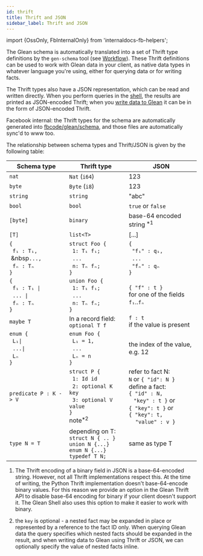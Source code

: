 ```yaml
---
id: thrift
title: Thrift and JSON
sidebar_label: Thrift and JSON
---
```


import {OssOnly, FbInternalOnly} from 'internaldocs-fb-helpers';

The Glean schema is automatically translated into a set of Thrift type
definitions by the `gen-schema` tool (see [Workflow](workflow.md)).
These Thrift definitions can be used to work with Glean data in your
client, as native data types in whatever language you're using, either
for querying data or for writing facts.

The Thrift types also have a JSON representation, which can be read
and written directly. When you perform queries in the
[shell](../shell.md), the results are printed as JSON-encoded Thrift;
when you [write data to Glean](../write.md) it can be in the form of
JSON-encoded Thrift.

<FbInternalOnly>

Facebook internal: the Thrift types for the schema are automatically
generated into
[fbcode/glean/schema](https://phabricator.intern.facebook.com/diffusion/FBS/browse/master/fbcode/glean/schema), and those files are automatically sync'd to
www too.

</FbInternalOnly>

The relationship between schema types and Thrift/JSON is given by the following table:

|  Schema type | Thrift type | JSON |
|-------|-------|-------|
| `nat` | `Nat` (`i64`) | 123 |
| `byte` | `Byte` (`i8`) | 123 |
| `string` | `string` | "abc" |
| `bool` | `bool` | `true` or `false` |
| `[byte]` | `binary` | base-64 encoded string <sup>*1</sup> |
| `[T]` | `list<T>` |  [...] |
|`{`<br/>&nbsp;&nbsp;`f₁ : T₁,`<br/>&nbsp;&nbsp`...,`<br/>&nbsp;&nbsp;`fₙ : Tₙ`<br/>`}` | `struct Foo {`<br/>&nbsp;&nbsp;`1: T₁ f₁;`<br/>&nbsp;&nbsp;`...`<br/>&nbsp;&nbsp;`n: Tₙ fₙ;`<br/>`}` |  `{`<br/>&nbsp;&nbsp;`"f₁" : q₁,`<br/>&nbsp;&nbsp;`...`<br/>&nbsp;&nbsp;`"fₙ" : qₙ`<br/>`}` |
| `{`<br/>&nbsp;&nbsp;`f₁ : T₁ `<code>&vert;</code><br/>&nbsp;&nbsp;`... `<code>&vert;</code><br/>&nbsp;&nbsp;`fₙ : Tₙ`<br/>`}` | `union Foo {`<br/>&nbsp;&nbsp;`1: T₁ f₁;`<br/>&nbsp;&nbsp;`...`<br/>&nbsp;&nbsp;`n: Tₙ fₙ;`<br/>`}` |  `{ "f" : t }`<br/>for one of the fields `f₁`..`fₙ` |
| `maybe T` | In a record field:<br/> `optional T f` | `f : t`<br/> if the value is present |
| `enum {`<br/>&nbsp;&nbsp;`L₁`<code>&vert;</code><br/>&nbsp;&nbsp;`...`<code>&vert;</code><br/>&nbsp;&nbsp;`Lₙ`<br/>`}` | `enum Foo { `<br/>&nbsp;&nbsp;`L₁ = 1,`<br/>&nbsp;&nbsp;`...`<br/>&nbsp;&nbsp;`Lₙ = n`<br/>`}` | the index of the value,<br/> e.g. 12 |
| `predicate P : K -> V` | `struct P {`<br/>&nbsp;&nbsp;`1: Id id`<br/>&nbsp;&nbsp;`2: optional K key`<br/>&nbsp;&nbsp;`3: optional V value`<br/>`}`<br/>note<sup>*2</sup> | refer to fact N:<br/>`N` or `{ "id": N }`<br/>define a fact:<br/>`{ "id" : N,`<br/>&nbsp;&nbsp;&nbsp;`"key" : t }` or<br/>`{ "key": t }` or<br/>`{ "key": t,`<br/>&nbsp;&nbsp;&nbsp;&nbsp;`"value" : v }` |
| `type N = T` | depending on T: <br/>`struct N { .. }`<br/> `union N {...}`<br/> `enum N {...}`<br/>`typedef T N;` | same as type T |

1. The Thrift encoding of a binary field in JSON is a base-64-encoded string. However, not all Thrift implementations respect this. At the time of writing, the Python Thrift implementation doesn't base-64-encode binary values. For this reason we provide an option in the Glean Thrift API to disable base-64 encoding for binary if your client doesn't support it. The Glean Shell also uses this option to make it easier to work with binary.

2. the `key` is optional - a nested fact may be expanded in place or represented by a reference to the fact ID only. When querying Glean data the query specifies which nested facts should be expanded in the result, and when writing data to Glean using Thrift or JSON, we can optionally specify the value of nested facts inline.
